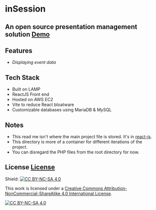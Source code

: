 # inSession

## An open source presentation management solution [Demo](https://inSessionEvent.com)

## Features

- _Displaying event data_

## Tech Stack

- Built on LAMP
- ReactJS Front end
- Hosted on AWS EC2
- Vite to reduce React bloatware
- Customizable databases using MariaDB & MySQL

## Notes

- This read me isn't where the main project file is stored. It's in [react-is](/react-is/).
- This directory is more of a container for different iterations of the project.
- You can disregard the PHP files from the root directory for now.

## License [License](LICENSE)

Shield: [![CC BY-NC-SA 4.0][cc-by-nc-sa-shield]][cc-by-nc-sa]

This work is licensed under a
[Creative Commons Attribution-NonCommercial-ShareAlike 4.0 International License][cc-by-nc-sa].

[![CC BY-NC-SA 4.0][cc-by-nc-sa-image]][cc-by-nc-sa]

[cc-by-nc-sa]: http://creativecommons.org/licenses/by-nc-sa/4.0/
[cc-by-nc-sa-image]: https://licensebuttons.net/l/by-nc-sa/4.0/88x31.png
[cc-by-nc-sa-shield]: https://img.shields.io/badge/License-CC%20BY--NC--SA%204.0-lightgrey.svg
